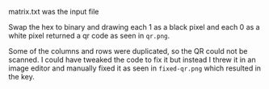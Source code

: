 matrix.txt was the input file

Swap the hex to binary and drawing each 1 as a black pixel and each 0 as a white pixel returned a qr code as seen in `qr.png`.

Some of the columns and rows were duplicated, so the QR could not be scanned. I could have tweaked the code to fix it but instead I threw it in an image editor and manually fixed it as seen in `fixed-qr.png` which resulted in the key.